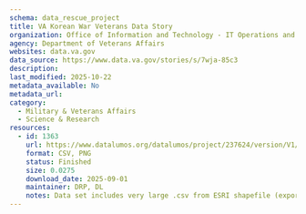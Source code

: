 ```yaml
---
schema: data_rescue_project 
title: VA Korean War Veterans Data Story
organization: Office of Information and Technology - IT Operations and Services (ITOPS)
agency: Department of Veterans Affairs
websites: data.va.gov
data_source: https://www.data.va.gov/stories/s/7wja-85c3
description: 
last_modified: 2025-10-22
metadata_available: No
metadata_url: 
category:
  - Military & Veterans Affairs 
  - Science & Research 
resources:
  - id: 1363
    url: https://www.datalumos.org/datalumos/project/237624/version/V1/view
    format: CSV, PNG
    status: Finished
    size: 0.0275
    download_date: 2025-09-01
    maintainer: DRP, DL
    notes: Data set includes very large .csv from ESRI shapefile (exported from map visualization)
---
```


